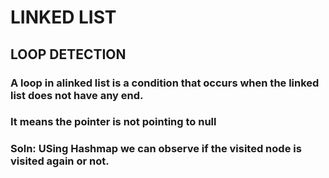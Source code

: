 # LINKED LIST

## LOOP DETECTION
### A loop in  alinked list is a condition that occurs when the linked list does not have any end.

### It means the pointer is not pointing to null

### Soln: USing Hashmap we can observe if the visited node is visited again or not.

